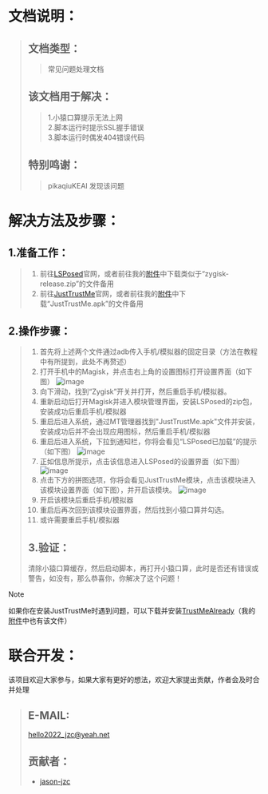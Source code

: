# 文档说明：
>## 文档类型：
>> 常见问题处理文档
>## 该文档用于解决：
>> 1.小猿口算提示无法上网<br>
>> 2.脚本运行时提示SSL握手错误<br>
>> 3.脚本运行时偶发404错误代码<br>
> ## 特别鸣谢：
>> pikaqiuKEAI 发现该问题

# 解决方法及步骤：
## 1.准备工作：
> 1. 前往[LSPosed](https://github.com/LSPosed/LSPosed/releases/tag/v1.9.2)官网，或者前往我的[附件](/annex/README.md)中下载类似于“zygisk-release.zip”的文件备用
> 2. 前往[JustTrustMe](https://github.com/Fuzion24/JustTrustMe/releases)官网，或者前往我的[附件](/annex/README.md)中下载“JustTrustMe.apk”的文件备用
## 2.操作步骤：
> 1. 首先将上述两个文件通过adb传入手机/模拟器的固定目录（方法在教程中有所提到，此处不再赘述）
> 2. 打开手机中的Magisk，并点击右上角的设置图标打开设置界面（如下图）
>![image](/pic/magisk_setting.png)<br>
> 3. 向下滑动，找到“Zygisk”开关并打开，然后重启手机/模拟器。
> 4. 重新启动后打开Magisk并进入模块管理界面，安装LSPosed的zip包，安装成功后重启手机/模拟器
> 5. 重启后进入系统，通过MT管理器找到"JustTrustMe.apk"文件并安装，安装成功后并不会出现应用图标，然后重启手机/模拟器
> 6. 重启后进入系统，下拉到通知栏，你将会看见“LSPosed已加载”的提示（如下图）
> ![image](/pic/LSPosedMsg.png)<br>
> 7. 正如信息所提示，点击该信息进入LSPosed的设置界面（如下图）
> ![image](/pic/LSPosedSetting.png)
> 8. 点击下方的拼图选项，你将会看见JustTrustMe模块，点击该模块进入该模块设置界面（如下图），并开启该模块。
> ![image](/pic/JustTrustMeSetting.png)<br>
> 9. 开启该模块后重启手机/模拟器
> 10. 重启后再次回到该模块设置界面，然后找到小猿口算并勾选。
> 11. 或许需要重启手机/模拟器
> ## 3.验证：
> 清除小猿口算缓存，然后启动脚本，再打开小猿口算，此时是否还有错误或警告，如没有，那么恭喜你，你解决了这个问题！

>[!NOTE]
> 如果你在安装JustTrustMe时遇到问题，可以下载并安装[TrustMeAlready](https://github.com/ViRb3/TrustMeAlready/releases/tag/v1.11)（我的[附件](/annex/README.md)中也有该文件）


# 联合开发：
  该项目欢迎大家参与，如果大家有更好的想法，欢迎大家提出贡献，作者会及时合并处理   
  >## E-MAIL:
  >hello2022_jzc@yeah.net  
  >## 贡献者：
  >* [jason-jzc](https://github.com/jason-jzc)